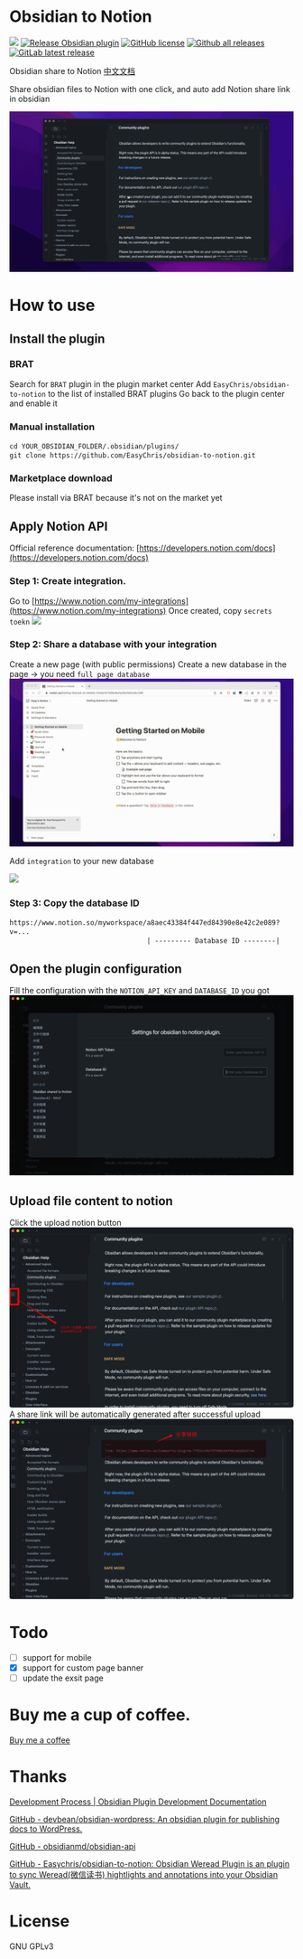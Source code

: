 # Obsidian to Notion
[![](https://github.com/Easychris/obsidian-to-notion/actions/workflows/CI.yml/badge.svg)](https://github.com/Easychris/obsidian-to-notion/actions/workflows/CI.yml)
[![Release Obsidian plugin](https://github.com/Easychris/obsidian-to-notion/actions/workflows/release.yml/badge.svg)](https://github.com/Easychris/obsidian-to-notion/actions/workflows/release.yml)
[![GitHub license](https://camo.githubusercontent.com/400c4e52df43f6a0ab8a89b74b1a78d1a64da56a7848b9110c9d2991bb7c3105/68747470733a2f2f696d672e736869656c64732e696f2f62616467652f4c6963656e73652d47504c76332d626c75652e737667)](https://raw.githubusercontent.com/EasyChris/obsidian-to-notion/master/LICENSE)
[![Github all releases](https://img.shields.io/github/downloads/Easychris/obsidian-to-notion/total.svg)](https://GitHub.com/Easychris/obsidian-to-notion/releases/)
[![GitLab latest release](https://badgen.net/github/release/Easychris/obsidian-to-notion/)](https://github.com/Easychris/obsidian-to-notion/releases)

Obsidian share to Notion [中文文档](README-zh.md)

Share obsidian files to Notion with one click, and auto add Notion share link in obsidian

![](./doc/1.gif)

# How to use
## Install the plugin
### BRAT
Search for `BRAT` plugin in the plugin market center
Add `EasyChris/obsidian-to-notion` to the list of installed BRAT plugins
Go back to the plugin center and enable it
### Manual installation
```
cd YOUR_OBSIDIAN_FOLDER/.obsidian/plugins/
git clone https://github.com/EasyChris/obsidian-to-notion.git
```
### Marketplace download
Please install via BRAT because it's not on the market yet

## Apply Notion API
Official reference documentation: [https://developers.notion.com/docs](https://developers.notion.com/docs)
### Step 1: Create integration.
Go to [https://www.notion.com/my-integrations](https://www.notion.com/my-integrations)
Once created, copy `secrets toekn`
![](https://files.readme.io/2ec137d-093ad49-create-integration.gif)

### Step 2: Share a database with your integration
Create a new page (with public permissions)
Create a new database in the page -> you need `full page database`
![](./doc/3.gif)

Add `integration` to your new database

![](https://files.readme.io/0a267dd-share-database-with-integration.gif)

### Step 3: Copy the database ID

```
https://www.notion.so/myworkspace/a8aec43384f447ed84390e8e42c2e089?v=...
                                  | --------- Database ID --------|

```



## Open the plugin configuration
Fill the configuration with the `NOTION_API_KEY` and `DATABASE_ID` you got
![](./doc/2.png)

## Upload file content to notion
Click the upload notion button
![](./doc/4.png)
A share link will be automatically generated after successful upload
![](./doc/5.png)


# Todo

- [ ] support for mobile
- [x] support for custom page banner
- [ ] update the exsit page 

# Buy me a cup of coffee.

[Buy me a coffee](https://dun.mianbaoduo.com/@easy)

# Thanks
[Development Process | Obsidian Plugin Development Documentation](https://luhaifeng666.github.io/obsidian-plugin-docs-zh/zh/getting-started/development-workflow.html)

[GitHub - devbean/obsidian-wordpress: An obsidian plugin for publishing docs to WordPress.](https://github.com/devbean/obsidian-wordpress)

[GitHub - obsidianmd/obsidian-api](https://github.com/obsidianmd/obsidian-api)

[GitHub - Easychris/obsidian-to-notion: Obsidian Weread Plugin is an plugin to sync Weread(微信读书) hightlights and annotations into your Obsidian Vault.](https://github.com/Easychris/obsidian-to-notion)

# License
GNU GPLv3